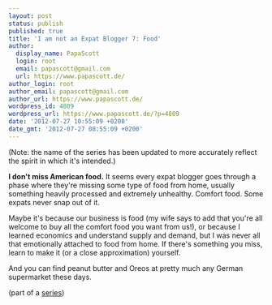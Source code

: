 ```yaml
---
layout: post
status: publish
published: true
title: 'I am not an Expat Blogger 7: Food'
author:
  display_name: PapaScott
  login: root
  email: papascott@gmail.com
  url: https://www.papascott.de/
author_login: root
author_email: papascott@gmail.com
author_url: https://www.papascott.de/
wordpress_id: 4809
wordpress_url: https://www.papascott.de/?p=4809
date: '2012-07-27 10:55:09 +0200'
date_gmt: '2012-07-27 08:55:09 +0200'
---
```

<p>(Note: the name of the series has been updated to more accurately reflect the spirit in which it's intended.)</p>
<p><strong>I don't miss American food.</strong> It seems every expat blogger goes through a phase where they're missing some type of food from home, usually something heavily processed and extremely unhealthy. Comfort food. Some expats never snap out of it.</p>
<p>Maybe it's because our business is food (my wife says to add that you're all welcome to buy all the comfort food you want from us!), or because I learned economics and understand supply and demand, but I was never all that emotionally attached to food from home. If there's something you miss, learn to make it (or a close approximation) yourself.</p>
<p>And you can find peanut butter and Oreos at pretty much any German supermarket these days.</p>
<p>(part of a <a href="/archives/category/not-an-expat-blogger/">series</a>)</p>

